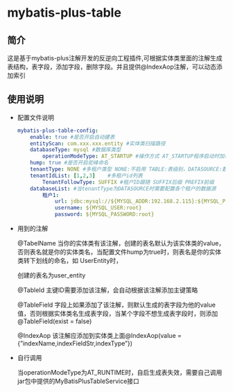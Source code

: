 # mybatis-plus-table

## 简介

这是基于mybatis-plus注解开发的反逆向工程插件,可根据实体类里面的注解生成表结构，表字段，添加字段，删除字段。并且提供@IndexAop注解，可以动态添加索引

## 使用说明

- 配置文件说明

    ```yaml
    mybatis-plus-table-config:
        enable: true #是否开启自动建表
        entityScan: com.xxx.xxx.entity #实体类扫描路径
        databaseType: mysql #数据库类型
    		operationModeType: AT_STARTUP #操作方式 AT_STARTUP程序启动时加载表 AT_RUNTIME自行调用加载表
        hump: true #是否开启驼峰命名
        tenantType: NONE #多租户类型 NONE:不启用 TABLE:表级别，DATASOURCE:数据源级别 默认不启用
        tenantIdList: [1,2,3]    #多租户id列表
    		TenantFollowType: SUFFIX #租户ID跟随 SUFFIX后缀 PREFIX前缀
        databaseList: #当tenantType为DATASOURCE时需要配置各个租户的数据源
            租户1:
                url: jdbc:mysql://${MYSQL_ADDR:192.168.2.115}:${MYSQL_PORT:3306}/risk_system?characterEncoding=UTF-8&useUnicode=true&useSSL=false&tinyInt1isBit=false&allowPublicKeyRetrieval=true&serverTimezone=Asia/Shanghai
                username: ${MYSQL_USER:root}
                password: ${MYSQL_PASSWORD:root}
    ```

- 用到的注解

  @TabelName 当你的实体类有该注解，创建的表名默认为该实体类的value，否则表名就是你的实体类名，当配置文件hump为true时，则表名是你的实体类转下划线的命名，如 UserEntity时，

  创建的表名为user_entity

  @TableId 主键ID需要添加该注解，会自动根据该注解添加主键策略

  @TableField 字段上如果添加了该注解，则默认生成的表字段为他的value值，否则根据实体类名生成表字段，当某个字段不想生成表字段时，则添加@TableField(exist = false)

  @IndexAop 该注解应添加到实体类上面@IndexAop(value = {”indexName,indexFieldStr,indexType”})

- 自行调用

  当operationModeType为AT_RUNTIME时，自启生成表失效，需要自己调用jar包中提供的MyBatisPlusTableService接口